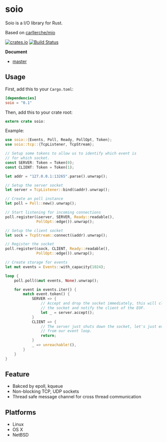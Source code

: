# soio
Soio is a I/O library for Rust.

Based on [carllerche/mio](https://github.com/carllerche/mio)

[![crates.io](http://meritbadge.herokuapp.com/soio)](https://crates.io/crates/soio)
[![Build Status](https://travis-ci.org/mitum/soio.svg?branch=master)](https://travis-ci.org/mitum/soio)

**Document**

* [master](https://docs.rs/soio)

## Usage

First, add this to your `Cargo.toml`:

```toml
[dependencies]
soio = "0.1"
```

Then, add this to your crate root:

```rust
extern crate soio:
```

Example:

```rust
use soio::{Events, Poll, Ready, PollOpt, Token};
use soio::tcp::{TcpListener, TcpStream};

// Setup some tokens to allow us to identify which event is
// for which socket.
const SERVER: Token = Token(0);
const CLIENT: Token = Token(1);

let addr = "127.0.0.1:13265".parse().unwrap();

// Setup the server socket
let server = TcpListener::bind(&addr).unwrap();

// Create an poll instance
let poll = Poll::new().unwrap();

// Start listening for incoming connections
poll.register(&server, SERVER, Ready::readable(),
              PollOpt::edge()).unwrap();

// Setup the client socket
let sock = TcpStream::connect(&addr).unwrap();

// Register the socket
poll.register(&sock, CLIENT, Ready::readable(),
              PollOpt::edge()).unwrap();

// Create storage for events
let mut events = Events::with_capacity(1024);

loop {
    poll.poll(&mut events, None).unwrap();

    for event in events.iter() {
        match event.token() {
            SERVER => {
                // Accept and drop the socket immediately, this will close
                // the socket and notify the client of the EOF.
                let _ = server.accept();
            }
            CLIENT => {
                // The server just shuts down the socket, let's just exit
                // from our event loop.
                return;
            }
            _ => unreachable!(),
        }
    }
}

```

## Feature

* Bakced by epoll, kqueue
* Non-blocking TCP, UDP sockets
* Thread safe message channel for cross thread communication

## Platforms

* Linux
* OS X
* NetBSD
